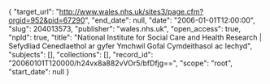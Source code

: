 {
  "target_url": "http://www.wales.nhs.uk/sites3/page.cfm?orgid=952&pid=67290", 
  "end_date": null, 
  "date": "2006-01-01T12:00:00", 
  "slug": 204013573, 
  "publisher": "wales.nhs.uk", 
  "open_access": true, 
  "npld": true, 
  "title": "National Institute for Social Care and Health Research | Sefydliad Cenedlaethol ar gyfer Ymchwil Gofal Cymdeithasol ac Iechyd", 
  "subjects": [], 
  "collections": [], 
  "record_id": "20060101T120000/h24vx8a882vVOr5/bfDfjg==", 
  "scope": "root", 
  "start_date": null
}

